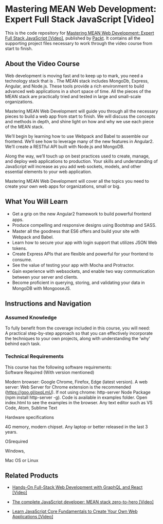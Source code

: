 # Mastering MEAN Web Development: Expert Full Stack JavaScript [Video]
This is the code repository for [Mastering MEAN Web Development: Expert Full Stack JavaScript [Video]](https://www.packtpub.com/web-development/mastering-mean-web-development-expert-full-stack-javascript-video?utm_source=github&utm_medium=repository&utm_campaign=9781785882159), published by [Packt](https://www.packtpub.com/?utm_source=github). It contains all the supporting project files necessary to work through the video course from start to finish.
## About the Video Course
Web development is moving fast and to keep up to mark, you need a technology stack that is . The MEAN stack includes MongoDb, Express, Angular, and Node.js. These tools provide a rich environment to build advanced web applications in a short space of time. All the pieces of the MEAN stack are practically tried and tested in large and small-scale organizations.

Mastering MEAN Web Development will guide you through all the necessary pieces to build a web app from start to finish. We will discuss the concepts and methods in depth, and shine light on how and why we use each piece of the MEAN stack.

We’ll begin by learning how to use Webpack and Babel to assemble our frontend. We’ll see how to leverage many of the new features in Angular2. We’ll create a RESTful API built with Node.js and MongoDB.

Along the way, we’ll touch up on best practices used to create, manage, and deploy web applications to production. Your skills and understanding of JavaScript will increase as you add web sockets, models, and other essential elements to your web application.

Mastering MEAN Web Development will cover all the topics you need to create your own web apps for organizations, small or big.

<H2>What You Will Learn</H2>
<DIV class=book-info-will-learn-text>
<UL>
<LI><SPAN style="LINE-HEIGHT: 20px; BACKGROUND-COLOR: transparent">Get a grip on the new Angular2 framework to build powerful frontend apps.</SPAN> 
<LI><SPAN style="LINE-HEIGHT: 20px; BACKGROUND-COLOR: transparent">Produce compelling and responsive designs using Bootstrap and SASS.</SPAN> 
<LI><SPAN style="LINE-HEIGHT: 20px; BACKGROUND-COLOR: transparent">Master all the goodness that ES6 offers and build your site with Webpack and Babel.</SPAN> 
<LI><SPAN style="LINE-HEIGHT: 20px; BACKGROUND-COLOR: transparent">Learn how to secure your app with login support that utilizes JSON Web tokens.</SPAN> 
<LI><SPAN style="LINE-HEIGHT: 20px; BACKGROUND-COLOR: transparent">Create Express APIs that are flexible and powerful for your frontend to consume.</SPAN> 
<LI><SPAN style="LINE-HEIGHT: 20px; BACKGROUND-COLOR: transparent">See the value of testing your app with Mocha and Protractor.</SPAN> 
<LI><SPAN style="LINE-HEIGHT: 20px; BACKGROUND-COLOR: transparent">Gain experience with websockets, and enable two way communication between your server and clients.</SPAN> 
<LI><SPAN style="LINE-HEIGHT: 20px; BACKGROUND-COLOR: transparent">Become proficient in querying, storing, and validating your data in MongoDB with MongooseJS.</SPAN> </LI></UL></DIV>

## Instructions and Navigation
### Assumed Knowledge
To fully benefit from the coverage included in this course, you will need:<br/>
A practical step-by-step approach so that you can effectively incorporate the techniques to your own projects, along with understanding the ‘why’ behind each task.
### Technical Requirements
This course has the following software requirements:<br/>
Software Required (With version mentioned)

Modern browser: Google Chrome, Firefox, Edge
(latest version).
A web server: Web Server for Chrome extension is
the recommended (https://goo.gl/pxqLmU). If not
using chrome: http-server Node Package (npm
install http-server -g). Code is available in
examples folder. Open index.html to see the
examples in the browser.
Any text editor such as VS Code, Atom, Sublime
Text

Hardware specifications

4G memory, modern chipset. 
Any laptop or better released in the last 3
years.

OSrequired

Windows,

Mac OS or Linux

## Related Products
* [Hands-On Full-Stack Web Development with GraphQL and React [Video]](https://www.packtpub.com/web-development/hands-full-stack-web-development-graphql-and-react-video?utm_source=github&utm_medium=repository&utm_campaign=9781838555054)

* [The complete JavaScript developer: MEAN stack zero-to-hero [Video]](https://www.packtpub.com/web-development/complete-javascript-developer-mean-stack-zero-hero-video?utm_source=github&utm_medium=repository&utm_campaign=9781788995771)

* [Learn JavaScript Core Fundamentals to Create Your Own Web Applications [Video]](https://www.packtpub.com/application-development/learn-javascript-core-fundamentals-create-your-own-web-applications-video?utm_source=github&utm_medium=repository&utm_campaign=9781838824754)

